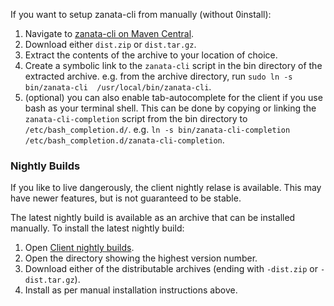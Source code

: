 If you want to setup zanata-cli from manually (without 0install):

 1. Navigate to [zanata-cli on Maven Central](http://search.maven.org/#search%7Cga%7C1%7Cg%3A%22org.zanata%22%20AND%20a%3A%22zanata-cli%22).
 1. Download either `dist.zip` or `dist.tar.gz`.
 1. Extract the contents of the archive to your location of choice.
 1. Create a symbolic link to the `zanata-cli` script in the bin directory of the extracted archive. e.g. from the archive directory, run `sudo ln -s bin/zanata-cli  /usr/local/bin/zanata-cli`.
 1. (optional) you can also enable tab-autocomplete for the client if you use bash as your terminal shell. This can be done by copying or linking the `zanata-cli-completion` script from the bin directory to `/etc/bash_completion.d/`. e.g. `ln -s bin/zanata-cli-completion /etc/bash_completion.d/zanata-cli-completion`.
 
 
### Nightly Builds

If you like to live dangerously, the client nightly relase is available. This may have newer features, but is not guaranteed to be stable.

The latest nightly build is available as an archive that can be installed manually. To install the latest nightly build:

1. Open [Client nightly builds](http://repository-zanata.forge.cloudbees.com/snapshot/org/zanata/zanata-cli/).
1. Open the directory showing the highest version number.
1. Download either of the distributable archives (ending with `-dist.zip` or `-dist.tar.gz`).
1. Install as per manual installation instructions above.